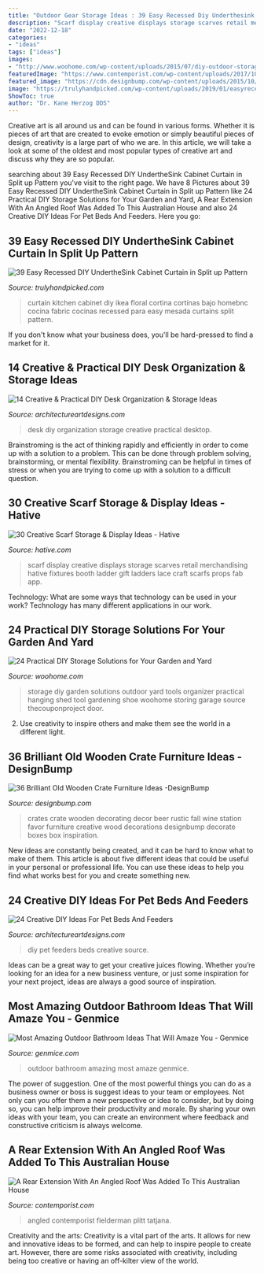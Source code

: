 ```yaml
---
title: "Outdoor Gear Storage Ideas : 39 Easy Recessed Diy Underthesink Cabinet Curtain In Split Up Pattern"
description: "Scarf display creative displays storage scarves retail merchandising hative fixtures booth ladder gift ladders lace craft scarfs props fab app"
date: "2022-12-18"
categories:
- "ideas"
tags: ["ideas"]
images:
- "http://www.woohome.com/wp-content/uploads/2015/07/diy-outdoor-storage-ideas-woohome-21.jpg"
featuredImage: "https://www.contemporist.com/wp-content/uploads/2017/10/modern-house-extension-architecture-241017-751-02.jpg"
featured_image: "https://cdn.designbump.com/wp-content/uploads/2015/10/crate09.jpg"
image: "https://trulyhandpicked.com/wp-content/uploads/2019/01/easyrecessed-diy-underthesink-cabinet-curtain-in-split-up-pattern-with-beautiful-floral-design-on-e-15487810074kgn8.jpg"
ShowToc: true
author: "Dr. Kane Herzog DDS"
---
```



Creative art is all around us and can be found in various forms. Whether it is pieces of art that are created to evoke emotion or simply beautiful pieces of design, creativity is a large part of who we are. In this article, we will take a look at some of the oldest and most popular types of creative art and discuss why they are so popular.

	

		
searching about 39 Easy Recessed DIY UndertheSink Cabinet Curtain in Split up Pattern you've visit to the right page. We have 8 Pictures about 39 Easy Recessed DIY UndertheSink Cabinet Curtain in Split up Pattern like 24 Practical DIY Storage Solutions for Your Garden and Yard, A Rear Extension With An Angled Roof Was Added To This Australian House and also 24 Creative DIY Ideas For Pet Beds And Feeders. Here you go:
		
    
## 39 Easy Recessed DIY UndertheSink Cabinet Curtain In Split Up Pattern

<img loading=lazy src="https://trulyhandpicked.com/wp-content/uploads/2019/01/easyrecessed-diy-underthesink-cabinet-curtain-in-split-up-pattern-with-beautiful-floral-design-on-e-15487810074kgn8.jpg" onerror="this.onerror=null;this.src='https://tse1.mm.bing.net/th?id=OIP.WhdfjiutLvGGE8i3LD7SeAHaJ3&amp;pid=15.1';" alt="39 Easy Recessed DIY UndertheSink Cabinet Curtain in Split up Pattern">

_Source: trulyhandpicked.com_

>curtain kitchen cabinet diy ikea floral cortina cortinas bajo homebnc cocina fabric cocinas recessed para easy mesada curtains split pattern. 

	

If you don't know what your business does, you'll be hard-pressed to find a market for it.

    
## 14 Creative &amp; Practical DIY Desk Organization &amp; Storage Ideas

<img loading=lazy src="https://www.architectureartdesigns.com/wp-content/uploads/2015/03/14-Creative-Practical-DIY-Desk-Organization-Storage-Ideas-12.jpg" onerror="this.onerror=null;this.src='https://tse3.mm.bing.net/th?id=OIP.XXwTj0N_Njnf02cQGmCicAHaMH&amp;pid=15.1';" alt="14 Creative &amp; Practical DIY Desk Organization &amp; Storage Ideas">

_Source: architectureartdesigns.com_

>desk diy organization storage creative practical desktop. 

	

Brainstroming is the act of thinking rapidly and efficiently in order to come up with a solution to a problem. This can be done through problem solving, brainstorming, or mental flexibility. Brainstroming can be helpful in times of stress or when you are trying to come up with a solution to a difficult question.

    
## 30 Creative Scarf Storage &amp; Display Ideas - Hative

<img loading=lazy src="https://hative.com/wp-content/uploads/2015/03/scarf-storage-ideas/18-creative-scarf-storage-and-display-ideas.jpg" onerror="this.onerror=null;this.src='https://tse4.mm.bing.net/th?id=OIP.c5J0HupbKDhjwNlEKR3-MwHaMY&amp;pid=15.1';" alt="30 Creative Scarf Storage &amp; Display Ideas - Hative">

_Source: hative.com_

>scarf display creative displays storage scarves retail merchandising hative fixtures booth ladder gift ladders lace craft scarfs props fab app. 

	

Technology: What are some ways that technology can be used in your work?
Technology has many different applications in our work.

    
## 24 Practical DIY Storage Solutions For Your Garden And Yard

<img loading=lazy src="http://www.woohome.com/wp-content/uploads/2015/07/diy-outdoor-storage-ideas-woohome-21.jpg" onerror="this.onerror=null;this.src='https://tse4.mm.bing.net/th?id=OIP.Dvn6_xD_h40PITgH4bTdDAHaK7&amp;pid=15.1';" alt="24 Practical DIY Storage Solutions for Your Garden and Yard">

_Source: woohome.com_

>storage diy garden solutions outdoor yard tools organizer practical hanging shed tool gardening shoe woohome storing garage source thecouponproject door. 

	

2. Use creativity to inspire others and make them see the world in a different light.

    
## 36 Brilliant Old Wooden Crate Furniture Ideas -DesignBump

<img loading=lazy src="https://cdn.designbump.com/wp-content/uploads/2015/10/crate09.jpg" onerror="this.onerror=null;this.src='https://tse3.mm.bing.net/th?id=OIP.ywL7SreYT2_Rk7nFWorIXAHaLH&amp;pid=15.1';" alt="36 Brilliant Old Wooden Crate Furniture Ideas -DesignBump">

_Source: designbump.com_

>crates crate wooden decorating decor beer rustic fall wine station favor furniture creative wood decorations designbump decorate boxes box inspiration. 

	

New ideas are constantly being created, and it can be hard to know what to make of them. This article is about five different ideas that could be useful in your personal or professional life. You can use these ideas to help you find what works best for you and create something new.

    
## 24 Creative DIY Ideas For Pet Beds And Feeders

<img loading=lazy src="https://www.architectureartdesigns.com/wp-content/uploads/2013/10/1548-630x699.jpg" onerror="this.onerror=null;this.src='https://tse3.mm.bing.net/th?id=OIP.AG4ZTUnoVEUGoxSr9-wgWAHaIN&amp;pid=15.1';" alt="24 Creative DIY Ideas For Pet Beds And Feeders">

_Source: architectureartdesigns.com_

>diy pet feeders beds creative source. 

	

Ideas can be a great way to get your creative juices flowing. Whether you’re looking for an idea for a new business venture, or just some inspiration for your next project, ideas are always a good source of inspiration.

    
## Most Amazing Outdoor Bathroom Ideas That Will Amaze You - Genmice

<img loading=lazy src="https://genmice.com/design-ideas/Most-Amazing-Outdoor-Bathroom-Ideas-That-Will-Amaze-You/877.jpeg" onerror="this.onerror=null;this.src='https://tse1.mm.bing.net/th?id=OIP.OsjuYEgAIhyEqvNJnFJGywAAAA&amp;pid=15.1';" alt="Most Amazing Outdoor Bathroom Ideas That Will Amaze You - Genmice">

_Source: genmice.com_

>outdoor bathroom amazing most amaze genmice. 

	

The power of suggestion.
One of the most powerful things you can do as a business owner or boss is suggest ideas to your team or employees. Not only can you offer them a new perspective or idea to consider, but by doing so, you can help improve their productivity and morale. By sharing your own ideas with your team, you can create an environment where feedback and constructive criticism is always welcome.

    
## A Rear Extension With An Angled Roof Was Added To This Australian House

<img loading=lazy src="https://www.contemporist.com/wp-content/uploads/2017/10/modern-house-extension-architecture-241017-751-02.jpg" onerror="this.onerror=null;this.src='https://tse3.mm.bing.net/th?id=OIP.iur3dFaUOsZHLccuyWM-QgHaQI&amp;pid=15.1';" alt="A Rear Extension With An Angled Roof Was Added To This Australian House">

_Source: contemporist.com_

>angled contemporist fielderman plitt tatjana. 

	

Creativity and the arts:
Creativity is a vital part of the arts. It allows for new and innovative ideas to be formed, and can help to inspire people to create art. However, there are some risks associated with creativity, including being too creative or having an off-kilter view of the world.

